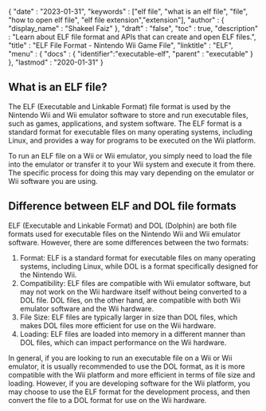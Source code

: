 {
  "date" : "2023-01-31",
  "keywords" : ["elf file", "what is an elf file", "file", "how to open elf file", "elf file extension","extension"],
  "author" : {
    "display_name" : "Shakeel Faiz"
  },
  "draft" : "false",
  "toc" : true,
  "description" : "Learn about ELF file format and APIs that can create and open ELF files.",
  "title" : "ELF File Format - Nintendo Wii Game File",
  "linktitle" : "ELF",
  "menu" : {
    "docs" : {
      "identifier":"executable-elf",
      "parent" : "executable"
    }
  },
  "lastmod" : "2020-01-31"
}

## What is an ELF file?

The ELF (Executable and Linkable Format) file format is used by the Nintendo Wii and Wii emulator software to store and run executable files, such as games, applications, and system software. The ELF format is a standard format for executable files on many operating systems, including Linux, and provides a way for programs to be executed on the Wii platform.

To run an ELF file on a Wii or Wii emulator, you simply need to load the file into the emulator or transfer it to your Wii system and execute it from there. The specific process for doing this may vary depending on the emulator or Wii software you are using.

## Difference between ELF and DOL file formats

ELF (Executable and Linkable Format) and DOL (Dolphin) are both file formats used for executable files on the Nintendo Wii and Wii emulator software. However, there are some differences between the two formats:

1. Format: ELF is a standard format for executable files on many operating systems, including Linux, while DOL is a format specifically designed for the Nintendo Wii.
2. Compatibility: ELF files are compatible with Wii emulator software, but may not work on the Wii hardware itself without being converted to a DOL file. DOL files, on the other hand, are compatible with both Wii emulator software and the Wii hardware.
3. File Size: ELF files are typically larger in size than DOL files, which makes DOL files more efficient for use on the Wii hardware.
4. Loading: ELF files are loaded into memory in a different manner than DOL files, which can impact performance on the Wii hardware.

In general, if you are looking to run an executable file on a Wii or Wii emulator, it is usually recommended to use the DOL format, as it is more compatible with the Wii platform and more efficient in terms of file size and loading. However, if you are developing software for the Wii platform, you may choose to use the ELF format for the development process, and then convert the file to a DOL format for use on the Wii hardware.

